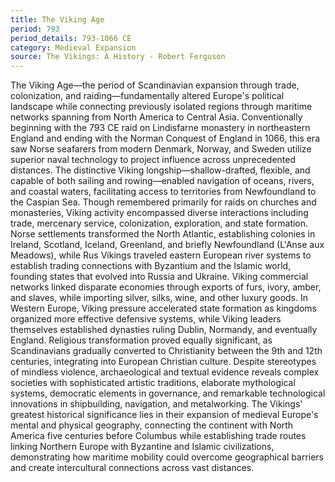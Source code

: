 ```yaml
---
title: The Viking Age
period: 793
period_details: 793-1066 CE
category: Medieval Expansion
source: The Vikings: A History - Robert Ferguson
---
```

The Viking Age—the period of Scandinavian expansion through trade, colonization, and raiding—fundamentally altered Europe's political landscape while connecting previously isolated regions through maritime networks spanning from North America to Central Asia. Conventionally beginning with the 793 CE raid on Lindisfarne monastery in northeastern England and ending with the Norman Conquest of England in 1066, this era saw Norse seafarers from modern Denmark, Norway, and Sweden utilize superior naval technology to project influence across unprecedented distances. The distinctive Viking longship—shallow-drafted, flexible, and capable of both sailing and rowing—enabled navigation of oceans, rivers, and coastal waters, facilitating access to territories from Newfoundland to the Caspian Sea. Though remembered primarily for raids on churches and monasteries, Viking activity encompassed diverse interactions including trade, mercenary service, colonization, exploration, and state formation. Norse settlements transformed the North Atlantic, establishing colonies in Ireland, Scotland, Iceland, Greenland, and briefly Newfoundland (L'Anse aux Meadows), while Rus Vikings traveled eastern European river systems to establish trading connections with Byzantium and the Islamic world, founding states that evolved into Russia and Ukraine. Viking commercial networks linked disparate economies through exports of furs, ivory, amber, and slaves, while importing silver, silks, wine, and other luxury goods. In Western Europe, Viking pressure accelerated state formation as kingdoms organized more effective defensive systems, while Viking leaders themselves established dynasties ruling Dublin, Normandy, and eventually England. Religious transformation proved equally significant, as Scandinavians gradually converted to Christianity between the 9th and 12th centuries, integrating into European Christian culture. Despite stereotypes of mindless violence, archaeological and textual evidence reveals complex societies with sophisticated artistic traditions, elaborate mythological systems, democratic elements in governance, and remarkable technological innovations in shipbuilding, navigation, and metalworking. The Vikings' greatest historical significance lies in their expansion of medieval Europe's mental and physical geography, connecting the continent with North America five centuries before Columbus while establishing trade routes linking Northern Europe with Byzantine and Islamic civilizations, demonstrating how maritime mobility could overcome geographical barriers and create intercultural connections across vast distances. 
